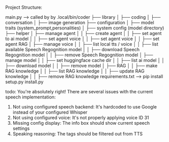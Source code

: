 Project Structure:

main.py    -->     called by by .local/bin/coder
├── library
│   ├── coding
│   ├── conversation
│   ├── image generation
├── configuration
│   ├── model traits (system_prompt,personalities)
│   ├── system config (model directory)
├── helper
│   ├── manage agent
│   │   ├── create agent
│   │   ├── set agent to ai model
│   │   ├── set agent voice
│   │   ├── set agent voice
│   │   ├── set agent RAG
│   ├── manage voice
│   │   ├── list local tts / voice
│   │   ├── list available Speech Regognition model
│   │   ├── download Speech Regognition model
│   │   ├── remove Speech Regognition model
│   ├── manage model
│   │   ├── set huggingface cache dir
│   │   ├── list ai model
│   │   ├── download model
│   │   ├── remove model
│   ├── RAG
│   │   ├── make RAG knowledge
│   │   ├── list RAG knowledge
│   │   ├── update RAG knowledge
│   │   ├── remove RAG knowledge
requirements.txt     --> pip install
setup.py
install.py

todo:
You're absolutely right! There are several issues with the current speech implementation:
1. Not using configured speech backend: It's hardcoded to use Google instead of your configured Whisper
2. Not using configured voice: It's not properly applying voice ID 31
3. Missing config display: The info box should show current speech settings
4. Speaking reasoning: The <think> tags should be filtered out from TTS